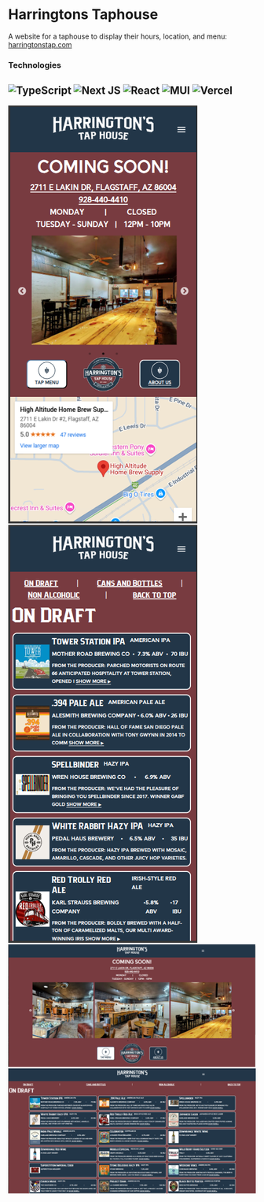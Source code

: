 # Harringtons Taphouse
A website for a taphouse to display their hours, location, and menu: [harringtonstap.com](https://www.harringtonstap.com/)

### Technologies 
![TypeScript](https://img.shields.io/badge/typescript-%23007ACC.svg?style=for-the-badge&logo=typescript&logoColor=white)
![Next JS](https://img.shields.io/badge/Next-black?style=for-the-badge&logo=next.js&logoColor=white)
![React](https://img.shields.io/badge/react-%2320232a.svg?style=for-the-badge&logo=react&logoColor=%2361DAFB)
![MUI](https://img.shields.io/badge/MUI-%230081CB.svg?style=for-the-badge&logo=mui&logoColor=white)
![Vercel](https://img.shields.io/badge/vercel-%23000000.svg?style=for-the-badge&logo=vercel&logoColor=white)
-
![mobile landing page](./public/screenshots/mobileHome.png)
![mobile menu page](./public/screenshots/mobileMenu.png)
![desktop landing page](./public/screenshots/desktopHome.png)
![desktop menu page](./public/screenshots/desktopMenu.png)
